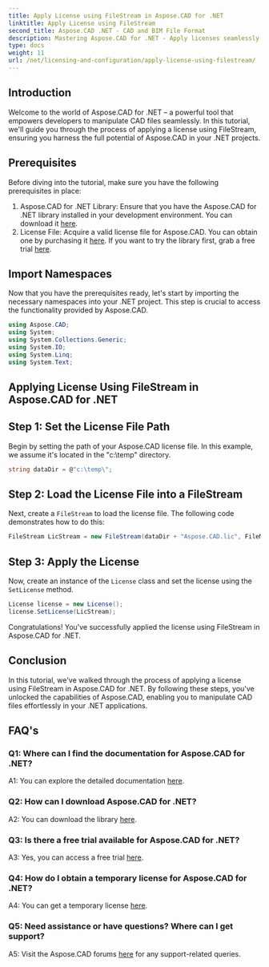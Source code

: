 ```yaml
---
title: Apply License using FileStream in Aspose.CAD for .NET
linktitle: Apply License using FileStream
second_title: Aspose.CAD .NET - CAD and BIM File Format
description: Mastering Aspose.CAD for .NET - Apply licenses seamlessly using FileStream. Explore step-by-step guide and unlock the potential. Download now!
type: docs
weight: 11
url: /net/licensing-and-configuration/apply-license-using-filestream/
---
```

## Introduction

Welcome to the world of Aspose.CAD for .NET – a powerful tool that empowers developers to manipulate CAD files seamlessly. In this tutorial, we'll guide you through the process of applying a license using FileStream, ensuring you harness the full potential of Aspose.CAD in your .NET projects.

## Prerequisites

Before diving into the tutorial, make sure you have the following prerequisites in place:
1. Aspose.CAD for .NET Library: Ensure that you have the Aspose.CAD for .NET library installed in your development environment. You can download it [here](https://releases.aspose.com/cad/net/).
2. License File: Acquire a valid license file for Aspose.CAD. You can obtain one by purchasing it [here](https://purchase.aspose.com/buy). If you want to try the library first, grab a free trial [here](https://releases.aspose.com/).

## Import Namespaces

Now that you have the prerequisites ready, let's start by importing the necessary namespaces into your .NET project. This step is crucial to access the functionality provided by Aspose.CAD.
```csharp
using Aspose.CAD;
using System;
using System.Collections.Generic;
using System.IO;
using System.Linq;
using System.Text;
```

## Applying License Using FileStream in Aspose.CAD for .NET

## Step 1: Set the License File Path

Begin by setting the path of your Aspose.CAD license file. In this example, we assume it's located in the "c:\temp\" directory.
```csharp
string dataDir = @"c:\temp\";
```

## Step 2: Load the License File into a FileStream

Next, create a `FileStream` to load the license file. The following code demonstrates how to do this:
```csharp
FileStream LicStream = new FileStream(dataDir + "Aspose.CAD.lic", FileMode.Open);
```

## Step 3: Apply the License

Now, create an instance of the `License` class and set the license using the `SetLicense` method.
```csharp
License license = new License();
license.SetLicense(LicStream);
```

Congratulations! You've successfully applied the license using FileStream in Aspose.CAD for .NET.

## Conclusion

In this tutorial, we've walked through the process of applying a license using FileStream in Aspose.CAD for .NET. By following these steps, you've unlocked the capabilities of Aspose.CAD, enabling you to manipulate CAD files effortlessly in your .NET applications.

## FAQ's

### Q1: Where can I find the documentation for Aspose.CAD for .NET?

A1: You can explore the detailed documentation [here](https://reference.aspose.com/cad/net/).

### Q2: How can I download Aspose.CAD for .NET?

A2: You can download the library [here](https://releases.aspose.com/cad/net/).

### Q3: Is there a free trial available for Aspose.CAD for .NET?

A3: Yes, you can access a free trial [here](https://releases.aspose.com/).

### Q4: How do I obtain a temporary license for Aspose.CAD for .NET?

A4: You can get a temporary license [here](https://purchase.aspose.com/temporary-license/).

### Q5: Need assistance or have questions? Where can I get support?

A5: Visit the Aspose.CAD forums [here](https://forum.aspose.com/c/cad/19) for any support-related queries.
